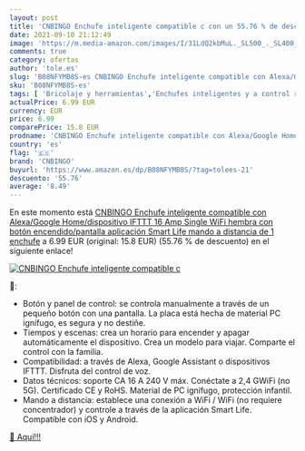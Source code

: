 ```yaml
---
layout: post
title: 'CNBINGO Enchufe inteligente compatible c con un 55.76 % de descuento'
date: 2021-09-10 21:12:49
image: 'https://m.media-amazon.com/images/I/31LdQ2kbMuL._SL500_._SL400_.jpg'
comments: true
category: ofertas
author: 'tole.es'
slug: 'B08NFYMB8S-es CNBINGO Enchufe inteligente compatible con Alexa/Google...'
sku: 'B08NFYMB8S-es'
tags: [ 'Bricolaje y herramientas','Enchufes inteligentes y a control remoto','Enchufes y accesorios','Instalación eléctrica','cnbingo','enchufe','google','home','ifttt','inteligente', ]
actualPrice: 6.99 EUR
currency: EUR
price: 6.99
comparePrice: 15.8 EUR
prodname: 'CNBINGO Enchufe inteligente compatible con Alexa/Google Home/dispositivo IFTTT  16 Amp Single WiFi hembra con botón encendido/pantalla  aplicación Smart Life  mando a distancia de 1 enchufe'
country: 'es'
flag: '🇪🇸'
brand: 'CNBINGO'
buyurl: 'https://www.amazon.es/dp/B08NFYMB8S/?tag=tolees-21'
descuento: '55.76'
average: '8.49'
---
```


En este momento está [CNBINGO Enchufe inteligente compatible con Alexa/Google Home/dispositivo IFTTT  16 Amp Single WiFi hembra con botón encendido/pantalla  aplicación Smart Life  mando a distancia de 1 enchufe](https://www.amazon.es/dp/B08NFYMB8S/?tag=tolees-21) a 6.99 EUR (original: 15.8 EUR) (55.76 %  de descuento) en el siguiente enlace!

[![CNBINGO Enchufe inteligente compatible c](https://m.media-amazon.com/images/I/31LdQ2kbMuL._SL500_._SL400_.jpg)](https://www.amazon.es/dp/B08NFYMB8S/?tag=tolees-21)

🔎:

- Botón y panel de control: se controla manualmente a través de un pequeño botón con una pantalla. La placa está hecha de material PC ignífugo, es segura y no destiñe.
- Tiempos y escenas: crea un horario para encender y apagar automáticamente el dispositivo. Crea un modelo para viajar. Comparte el control con la familia.
- Compatibilidad: a través de Alexa, Google Assistant o dispositivos IFTTT. Disfruta del control de voz.
- Datos técnicos: soporte CA 16 A 240 V máx. Conéctate a 2,4 GWiFi (no 5G). Certificado CE y RoHS. Material de PC ignífugo, protección infantil.
- Mando a distancia: establece una conexión a WiFi / WiFi (no requiere concentrador) y controle a través de la aplicación Smart Life. Compatible con iOS y Android.

[🛒 Aquí!!!](https://www.amazon.es/dp/B08NFYMB8S/?tag=tolees-21)
